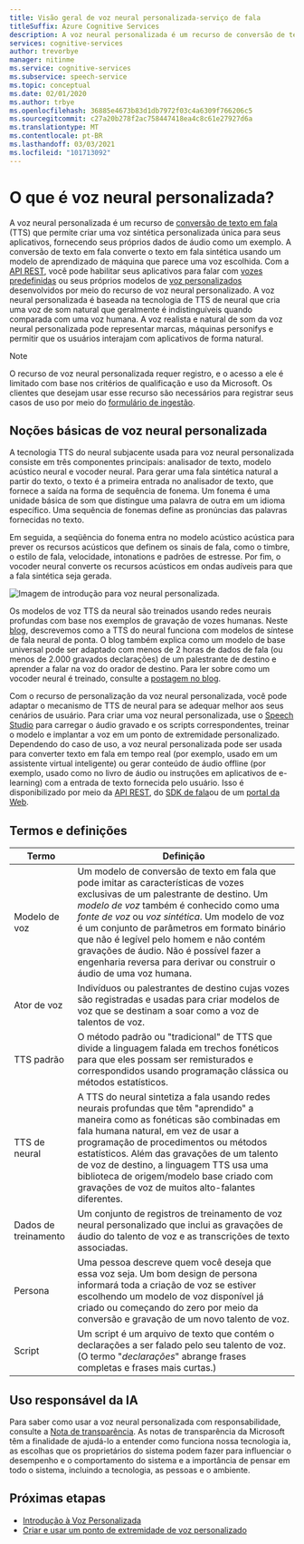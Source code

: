 ```yaml
---
title: Visão geral de voz neural personalizada-serviço de fala
titleSuffix: Azure Cognitive Services
description: A voz neural personalizada é um recurso de conversão de texto em fala que permite que você crie uma voz sintética personalizada única para seus aplicativos, fornecendo seus próprios dados de áudio como um exemplo.
services: cognitive-services
author: trevorbye
manager: nitinme
ms.service: cognitive-services
ms.subservice: speech-service
ms.topic: conceptual
ms.date: 02/01/2020
ms.author: trbye
ms.openlocfilehash: 36885e4673b83d1db7972f03c4a6309f766206c5
ms.sourcegitcommit: c27a20b278f2ac758447418ea4c8c61e27927d6a
ms.translationtype: MT
ms.contentlocale: pt-BR
ms.lasthandoff: 03/03/2021
ms.locfileid: "101713092"
---
```

# <a name="what-is-custom-neural-voice"></a>O que é voz neural personalizada?

A voz neural personalizada é um recurso de [conversão de texto em fala](./text-to-speech.md) (TTS) que permite criar uma voz sintética personalizada única para seus aplicativos, fornecendo seus próprios dados de áudio como um exemplo. A conversão de texto em fala converte o texto em fala sintética usando um modelo de aprendizado de máquina que parece uma voz escolhida. Com a [API REST](./rest-text-to-speech.md), você pode habilitar seus aplicativos para falar com [vozes predefinidas](./language-support.md#neural-voices) ou seus próprios modelos de [voz personalizados](./how-to-custom-voice-prepare-data.md) desenvolvidos por meio do recurso de voz neural personalizado. A voz neural personalizada é baseada na tecnologia de TTS de neural que cria uma voz de som natural que geralmente é indistinguíveis quando comparada com uma voz humana.
A voz realista e natural de som da voz neural personalizada pode representar marcas, máquinas personifys e permitir que os usuários interajam com aplicativos de forma natural.

> [!NOTE]
> O recurso de voz neural personalizada requer registro, e o acesso a ele é limitado com base nos critérios de qualificação e uso da Microsoft. Os clientes que desejam usar esse recurso são necessários para registrar seus casos de uso por meio do [formulário de ingestão](https://aka.ms/customneural).

## <a name="the-basics-of-custom-neural-voice"></a>Noções básicas de voz neural personalizada

A tecnologia TTS do neural subjacente usada para voz neural personalizada consiste em três componentes principais: analisador de texto, modelo acústico neural e vocoder neural. Para gerar uma fala sintética natural a partir do texto, o texto é a primeira entrada no analisador de texto, que fornece a saída na forma de sequência de fonema. Um fonema é uma unidade básica de som que distingue uma palavra de outra em um idioma específico. Uma sequência de fonemas define as pronúncias das palavras fornecidas no texto. 

Em seguida, a seqüência do fonema entra no modelo acústico acústica para prever os recursos acústicos que definem os sinais de fala, como o timbre, o estilo de fala, velocidade, intonations e padrões de estresse. Por fim, o vocoder neural converte os recursos acústicos em ondas audíveis para que a fala sintética seja gerada.

![Imagem de introdução para voz neural personalizada.](./media/custom-voice/cnv-intro.png)

Os modelos de voz TTS da neural são treinados usando redes neurais profundas com base nos exemplos de gravação de vozes humanas. Neste [blog](https://techcommunity.microsoft.com/t5/azure-ai/neural-text-to-speech-extends-support-to-15-more-languages-with/ba-p/1505911), descrevemos como a TTS do neural funciona com modelos de síntese de fala neural de ponta. O blog também explica como um modelo de base universal pode ser adaptado com menos de 2 horas de dados de fala (ou menos de 2.000 gravados declarações) de um palestrante de destino e aprender a falar na voz do orador de destino. Para ler sobre como um vocoder neural é treinado, consulte a [postagem no blog](https://techcommunity.microsoft.com/t5/azure-ai/azure-neural-tts-upgraded-with-hifinet-achieving-higher-audio/ba-p/1847860).

Com o recurso de personalização da voz neural personalizada, você pode adaptar o mecanismo de TTS de neural para se adequar melhor aos seus cenários de usuário. Para criar uma voz neural personalizada, use o [Speech Studio](https://speech.microsoft.com/customvoice) para carregar o áudio gravado e os scripts correspondentes, treinar o modelo e implantar a voz em um ponto de extremidade personalizado. Dependendo do caso de uso, a voz neural personalizada pode ser usada para converter texto em fala em tempo real (por exemplo, usado em um assistente virtual inteligente) ou gerar conteúdo de áudio offline (por exemplo, usado como no livro de áudio ou instruções em aplicativos de e-learning) com a entrada de texto fornecida pelo usuário. Isso é disponibilizado por meio da [API REST](./rest-text-to-speech.md), do [SDK de fala](./get-started-text-to-speech.md?pivots=programming-language-csharp&tabs=script%2cwindowsinstall)ou de um [portal da Web](https://speech.microsoft.com/audiocontentcreation).

## <a name="terms-and-definitions"></a>Termos e definições

| **Termo**      | **Definição**                                                                                                                                                                                                                                                                                                                                                                                       |
|---------------|------------------------------------------------------------------------------------------------------------------------------------------------------------------------------------------------------------------------------------------------------------------------------------------------------------------------------------------------------------------------------------------------------|
| Modelo de voz   | Um modelo de conversão de texto em fala que pode imitar as características de vozes exclusivas de um palestrante de destino. Um *modelo de voz* também é conhecido como uma *fonte de voz* ou *voz sintética*. Um modelo de voz é um conjunto de parâmetros em formato binário que não é legível pelo homem e não contém gravações de áudio. Não é possível fazer a engenharia reversa para derivar ou construir o áudio de uma voz humana. |
| Ator de voz  | Indivíduos ou palestrantes de destino cujas vozes são registradas e usadas para criar modelos de voz que se destinam a soar como a voz de talentos de voz.                                                                                                                                                                                                                                                   |
| TTS padrão  | O método padrão ou "tradicional" de TTS que divide a linguagem falada em trechos fonéticos para que eles possam ser remisturados e correspondidos usando programação clássica ou métodos estatísticos.                                                                                                                                                                                                    |
| TTS de neural    | A TTS do neural sintetiza a fala usando redes neurais profundas que têm "aprendido" a maneira como as fonéticas são combinadas em fala humana natural, em vez de usar a programação de procedimentos ou métodos estatísticos. Além das gravações de um talento de voz de destino, a linguagem TTS usa uma biblioteca de origem/modelo base criado com gravações de voz de muitos alto-falantes diferentes.          |
| Dados de treinamento | Um conjunto de registros de treinamento de voz neural personalizado que inclui as gravações de áudio do talento de voz e as transcrições de texto associadas.                                                                                                                                                                                                                                                               |
| Persona       | Uma pessoa descreve quem você deseja que essa voz seja. Um bom design de persona informará toda a criação de voz se estiver escolhendo um modelo de voz disponível já criado ou começando do zero por meio da conversão e gravação de um novo talento de voz.                                                                                                |
| Script        | Um script é um arquivo de texto que contém o declarações a ser falado pelo seu talento de voz. (O termo "*declarações*" abrange frases completas e frases mais curtas.)                                                                                                                                                                                                                               |

## <a name="responsible-use-of-ai"></a>Uso responsável da IA

Para saber como usar a voz neural personalizada com responsabilidade, consulte a [Nota de transparência](/legal/cognitive-services/speech-service/custom-neural-voice/transparency-note-custom-neural-voice?context=/azure/cognitive-services/speech-service/context/context). As notas de transparência da Microsoft têm a finalidade de ajudá-lo a entender como funciona nossa tecnologia ia, as escolhas que os proprietários do sistema podem fazer para influenciar o desempenho e o comportamento do sistema e a importância de pensar em todo o sistema, incluindo a tecnologia, as pessoas e o ambiente.

## <a name="next-steps"></a>Próximas etapas

* [Introdução à Voz Personalizada](how-to-custom-voice.md)
* [Criar e usar um ponto de extremidade de voz personalizado](how-to-custom-voice-create-voice.md)